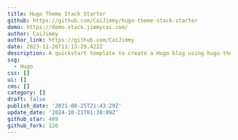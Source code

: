 ```yaml
---
title: Hugo Theme Stack Starter
github: https://github.com/CaiJimmy/hugo-theme-stack-starter
demo: https://demo.stack.jimmycai.com/
author: CaiJimmy
author_link: https://github.com/CaiJimmy
date: 2023-11-26T11:13:29.422Z
description: A quickstart template to create a Hugo blog using hugo-theme-stack
ssg:
  - Hugo
css: []
ui: []
cms: []
category: []
draft: false
publish_date: '2021-08-25T21:43:29Z'
update_date: '2024-10-21T01:38:09Z'
github_star: 409
github_fork: 126
---
```

